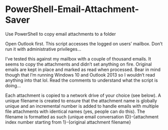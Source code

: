# PowerShell-Email-Attachment-Saver
Use PowerShell to copy email attachments to a folder

Open Outlook first. This script accesses the logged on users’ mailbox. Don’t run it with administrative privileges...

I’ve tested this against my mailbox with a couple of thousand emails. It seems to copy the attachments and didn’t set anything on fire. Original emails are kept in place and marked as read when processed. Bear in mind though that I’m running Windows 10 and Outlook 2013 so I wouldn’t read anything into that lol. Read the comments to understand what the script is doing…

Each attachment is copied to a network drive of your choice (see below). A unique filename is created to ensure that the attachment name is globally unique and an incremental number is added to handle emails with multiple file attachments with identical names (yes, people can do this). The filename is formatted as such {unique email conversation ID}-{attachment index number starting from 1}-{original attachment filename} 
